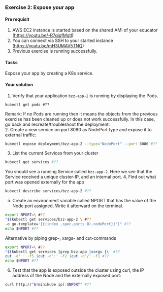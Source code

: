 ### Exercise 2: Expose your app
####  Pre requisit
1. AWS EC2 instance is started based on the shared AMI of your educator (https://youtu.be/-R7qjgfMgtI)  
2. You can connect via SSH to your started instance (https://youtu.be/mH3UMAV5TNQ)
3. Previous exercise is running successfully.
#### Tasks
Expose your app by creating a K8s service.
#### Your solution
1. Verify that your application ```bzz-app-2``` is running
by displaying the Pods.
```
kubectl get pods #??
```
Remark: If no Pods are running then it means the objects from the previous exercise has been cleaned up
or does not work successfully. In this case, go back and recreate/troubleshoot the deployment.  
2. Create a new service on port 8080 as NodePort type and expose it to external traffic:
```bash
kubectl expose deployment/bzz-app-2 --type="NodePort" --port 8080 #??
```
3. List the current Services from your cluster
```bash
kubectl get services #??
```
You should see a running Service called ```bzz-app-2```. Here we see that the Service received a unique cluster-IP,
and an internal port.
4. Find out what port was opened externally for the app 
```bash
kubectl describe services/bzz-app-2 #??
```
5. Create an environment variable called NPORT that has the value of the 
Node port assigned. Write it afterward on the terminal.
```bash
export NPORT=\ #??
"$(kubectl get services/bzz-app-2 \ #??
-o go-template='{{(index .spec.ports 0).nodePort}}')" #??
echo $NPORT #??
```
Alternative by piping grep-, xargs- and cut-commands
```bash
export NPORT=\ #??
"$(kubectl get services |grep bzz-app |xargs |\  #??
cut -d' ' -f5 |cut -d':' -f2 |cut -d'/' -f1 #??
echo $NPORT #??
```
6. Test that the app is exposed outside the cluster using curl, the IP address of the 
Node and the externally exposed port:
```bash
curl http://"$(minikube ip):$NPORT" #??
```